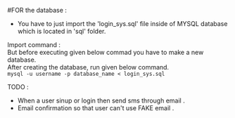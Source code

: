 #FOR the database :
- You have to just import the 'login_sys.sql' file inside of MYSQL database which is located in 'sql' folder.<br>

Import command :<br>
But before executing given below commad you have to make a new database.<br>
After creating the database, run given below command.<br>
`mysql -u username -p database_name < login_sys.sql`


TODO :
- When a user sinup or login then send sms through email .
- Email confirmation so that user can't use FAKE email .


